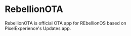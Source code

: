 # RebellionOTA

  RebellionOTA is official OTA app for REbellionOS based on PixelExperience's Updates app.